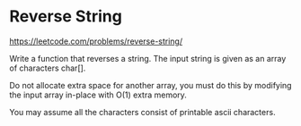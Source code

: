# Reverse String

https://leetcode.com/problems/reverse-string/

Write a function that reverses a string. The input string is given as an array 
of characters char[].

Do not allocate extra space for another array, you must do this by modifying 
the input array in-place with O(1) extra memory.

You may assume all the characters consist of printable ascii characters.
